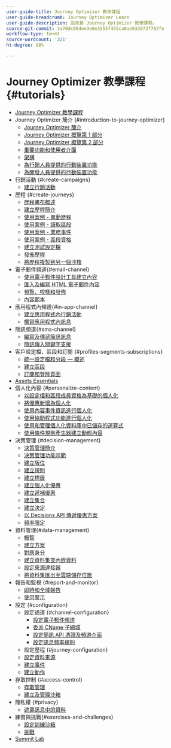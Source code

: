 ```yaml
---
user-guide-title: Journey Optimizer 教學課程
user-guide-breadcrumb: Journey Optimizer Learn
user-guide-description: 這些是 Journey Optimizer 教學課程。
source-git-commit: 3a70dc06dee3e0e35557455ca0aa933873f787fe
workflow-type: tm+mt
source-wordcount: '321'
ht-degree: 98%

---
```



# Journey Optimizer 教學課程 {#tutorials}

+ [Journey Optimizer 教學課程](/help/overview.md)
+ Journey Optimizer 簡介 {#introduction-to-journey-optimizer}
   + [Journey Optimizer 簡介](/help/introduction/introduction.md)
   + [Journey Optimizer 概覽第 1 部分](/help/introduction/journey-optimizer-overview-part-1.md)
   + [Journey Optimizer 概覽第 2 部分](/help/introduction/journey-optimizer-overview-part-2.md)
   + [重要功能和使用者介面](/help/introduction/key-capabilities-and-user-interface.md)
   + [架構](/help/introduction/architecture.md)
   + [為行銷人員提供的行動裝置功能](/help/channels/mobile-capabilities.md)
   + [為開發人員提供的行動裝置功能](/help/channels/mobile-capabilities-for-developers.md)
+ 行銷活動 {#create-campaigns}
   + [建立行銷活動](/help/create-campaigns/create-a-campaign.md)
+ 歷程 {#create-journeys}
   + [歷程畫布概述](/help/create-journeys/overview-over-the-journey-canvas.md)
   + [建立歷程簡介](/help/create-journeys/introduction-to-building-a-journey.md)
   + [使用案例 - 異動歷程](/help/create-journeys/use-case-transactional-journey.md)
   + [使用案例 - 讀取區段](/help/create-journeys/use-case-read-segment.md)
   + [使用案例 - 業務事件](/help/create-journeys/use-case-business-event.md)
   + [使用案例 - 區段資格](/help/create-journeys/use-case-read-segment-qualification.md)
   + [建立測試設定檔](/help/create-journeys/test-a-journey.md)
   + [發佈歷程](/help/create-journeys/publish-a-journey.md)
   + [將歷程複製到另一個沙箱](/help/create-journeys/copy-a-journey.md)
+ 電子郵件頻道{#email-channel}
   + [使用電子郵件設計工具建立內容](/help/channels/create-content-with-the-email-designer.md)
   + [匯入及編寫 HTML 電子郵件內容](/help/channels/import-and-author-html-email-content.md)
   + [預覽、校樣和發佈](/help/channels/preview-proof-and-publish.md)
   + [內容範本](/help/channels/content-templates.md)
+ 應用程式內頻道{#in-app-channel}
   + [建立應用程式內行銷活動](/help/channels/create-an-in-app-campaign.md)
   + [撰寫應用程式內訊息](/help/channels/author-in-app-messages.md)
+ 簡訊頻道{#sms-channel}
   + [編寫及傳遞簡訊訊息](/help/channels/author-and-deliver-sms-messages.md)
   + [簡訊傳入關鍵字支援](/help/channels/inbound-keyword-support-for-sms.md)
+ 客戶設定檔、區段和訂閱 {#profiles-segments-subscriptions}
   + [統一設定檔和分段 — 概述](/help/set-up-resources/unified-profile-and-segmentation-overview.md)
   + [建立區段](/help/set-up-resources/create-segments.md)
   + [訂閱和登陸頁面](/help/subscriptions-and-landing-pages.md)
+ [Assets Essentials](/help/assets-essentials-overview.md)
+ 個人化內容 {#personalize-content}
   + [以設定檔和區段成員資格為基礎的個人化](/help/personalize-content/profile-and-segment-membership-based-personalization.md)
   + [將優惠新增為個人化](/help/personalize-content/add-offer-decisioning-to-messages.md)
   + [使用內容事件資訊進行個人化](/help/personalize-content/use-contextual-event-information-for-personalization.md)
   + [使用協助程式功能進行個人化](/help/personalize-content/use-helper-functions-for-personalization.md)
   + [使用和管理個人化資料庫中已儲存的運算式](/help/personalize-content/use-and-manage-saved-expressions-in-personalization-library.md)
   + [使用條件規則產生器建立動態內容](/help/personalize-content/create-dynamic-content.md)
+ 決策管理 {#decision-management}
   + [決策管理簡介](/help/decision-management/introduction-to-decision-management.md)
   + [決策管理功能示範](/help/decision-management/demo-of-decision-management-capabilities.md)
   + [建立版位](/help/decision-management/create-placements.md)
   + [建立規則](/help/decision-management/create-rules.md)
   + [建立標籤](/help/decision-management/create-tags.md)
   + [建立個人化優惠](/help/decision-management/create-personalized-offers.md)
   + [建立遞補優惠](/help/decision-management/create-fallback-offers.md)
   + [建立集合](/help/decision-management/create-collections.md)
   + [建立決定](/help/decision-management/create-decisions.md)
   + [以 Decisions API 傳遞優惠方案](/help/decision-management/deliver-offers-with-the-decisions-api.md)
   + [頻率限定](/help/decision-management/frequency-capping.md)
+ 資料管理{#data-management}
   + [概覽](/help/set-up-data/set-up-data-overview.md)
   + [建立方案](/help/set-up-data/create-schema.md)
   + [對應身分](/help/set-up-data/map-identities.md)
   + [建立資料集並內嵌資料](/help/set-up-data/create-datasets-and-ingest-data.md)
   + [設定來源連接器](/help/set-up-data/configure-source-connectors.md)
   + [將資料集匯出至雲端儲存位置](/help/set-up-data/export-datasets.md)
+ 報告和監視 {#report-and-monitor}
   + [即時和全域報告](/help/report-and-monitor/live-and-global-reports.md)
   + [使用警示](/help/administration/alerts.md)
+ 設定 {#configuration}
   + 設定通道 {#channel-configuration}
      + [設定電子郵件頻道](/help/set-up-channels/set-up-email-channel.md)
      + [委派 CName 子網域](/help/set-up-channels/delegate-cname-subdomains.md)
      + [設定簡訊 API 憑證及頻道介面](/help/set-up-channels/set-up-sms-channel.md)
      + [設定訊息頻率規則](/help/administration/configure-frequency-rules.md)
   + 設定歷程 {#journey-configuration}
   + [設定資料來源](/help/set-up-journeys/configure-data-sources.md)
   + [建立事件](/help/set-up-journeys/create-events.md)
   + [建立動作](/help/set-up-journeys/create-actions.md)
+ 存取控制 {#access-control}
   + [存取管理](/help/set-up-access/access-management.md)
   + [建立及管理沙箱](/help/set-up-access/create-and-manage-sandboxes.md)
+ 隱私權 {#privacy}
   + [遮罩訊息中的資料](/help/privacy/mask-data-in-messages.md)
+ 練習與挑戰{#exercises-and-challenges}
   + [設定訓練沙箱](https://experienceleague.adobe.com/docs/journey-optimizer-learn/configure-a-training-sandbox/introduction-and-prerequisites.html?lang=zh-Hant)
   + [挑戰](https://experienceleague.adobe.com/docs/journey-optimizer-learn/challenges/introduction-and-prerequisites.html?lang=zh-Hant)
+ [Summit Lab](/help/summit-lab-731/l731-assets.md)
